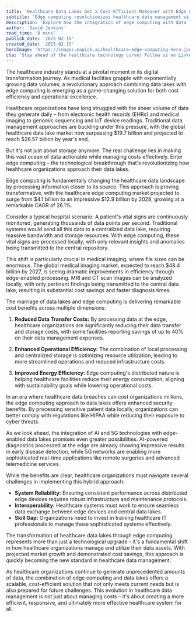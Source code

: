 ```yaml
---
title: 'Healthcare Data Lakes Get a Cost-Efficient Makeover with Edge Computing'
subtitle: 'Edge computing revolutionizes healthcare data management with cost savings up to 40%'
description: 'Explore how the integration of edge computing with data lakes is reshaping healthcare data management by offering significant cost savings, improved operational efficiency, and enhanced patient care. Learn about the market trends and challenges as healthcare facilities navigate this digital transformation.'
author: 'David Jenkins'
read_time: '8 mins'
publish_date: '2025-02-15'
created_date: '2025-02-15'
heroImage: 'https://images.magick.ai/healthcare-edge-computing-hero.jpg'
cta: 'Stay ahead of the healthcare technology curve! Follow us on LinkedIn for expert insights on edge computing, data management, and digital transformation in healthcare.'
---
```


The healthcare industry stands at a pivotal moment in its digital transformation journey. As medical facilities grapple with exponentially growing data volumes, a revolutionary approach combining data lakes with edge computing is emerging as a game-changing solution for both cost efficiency and operational excellence.

Healthcare organizations have long struggled with the sheer volume of data they generate daily – from electronic health records (EHRs) and medical imaging to genomic sequencing and IoT device readings. Traditional data management approaches are buckling under this pressure, with the global healthcare data lake market now surpassing $19.7 billion and projected to reach $26.57 billion by year's end.

But it's not just about storage anymore. The real challenge lies in making this vast ocean of data actionable while managing costs effectively. Enter edge computing – the technological breakthrough that's revolutionizing how healthcare organizations approach their data lakes.

Edge computing is fundamentally changing the healthcare data landscape by processing information closer to its source. This approach is proving transformative, with the healthcare edge computing market projected to surge from $4.1 billion to an impressive $12.9 billion by 2028, growing at a remarkable CAGR of 26.1%.

Consider a typical hospital scenario: A patient's vital signs are continuously monitored, generating thousands of data points per second. Traditional systems would send all this data to a centralized data lake, requiring massive bandwidth and storage resources. With edge computing, these vital signs are processed locally, with only relevant insights and anomalies being transmitted to the central repository.

This shift is particularly crucial in medical imaging, where file sizes can be enormous. The global medical imaging market, expected to reach $48.4 billion by 2027, is seeing dramatic improvements in efficiency through edge-enabled processing. MRI and CT scan images can be analyzed locally, with only pertinent findings being transmitted to the central data lake, resulting in substantial cost savings and faster diagnosis times.

The marriage of data lakes and edge computing is delivering remarkable cost benefits across multiple dimensions:

1. **Reduced Data Transfer Costs:** By processing data at the edge, healthcare organizations are significantly reducing their data transfer and storage costs, with some facilities reporting savings of up to 40% on their data management expenses.

2. **Enhanced Operational Efficiency:** The combination of local processing and centralized storage is optimizing resource utilization, leading to more streamlined operations and reduced infrastructure costs.

3. **Improved Energy Efficiency:** Edge computing's distributed nature is helping healthcare facilities reduce their energy consumption, aligning with sustainability goals while lowering operational costs.

In an era where healthcare data breaches can cost organizations millions, the edge computing approach to data lakes offers enhanced security benefits. By processing sensitive patient data locally, organizations can better comply with regulations like HIPAA while reducing their exposure to cyber threats.

As we look ahead, the integration of AI and 5G technologies with edge-enabled data lakes promises even greater possibilities. AI-powered diagnostics processed at the edge are already showing impressive results in early disease detection, while 5G networks are enabling more sophisticated real-time applications like remote surgeries and advanced telemedicine services.

While the benefits are clear, healthcare organizations must navigate several challenges in implementing this hybrid approach:

- **System Reliability:** Ensuring consistent performance across distributed edge devices requires robust infrastructure and maintenance protocols.
- **Interoperability:** Healthcare systems must work to ensure seamless data exchange between edge devices and central data lakes.
- **Skill Gap:** Organizations need to invest in training healthcare IT professionals to manage these sophisticated systems effectively.

The transformation of healthcare data lakes through edge computing represents more than just a technological upgrade – it's a fundamental shift in how healthcare organizations manage and utilize their data assets. With projected market growth and demonstrated cost savings, this approach is quickly becoming the new standard in healthcare data management.

As healthcare organizations continue to generate unprecedented amounts of data, the combination of edge computing and data lakes offers a scalable, cost-efficient solution that not only meets current needs but is also prepared for future challenges. This evolution in healthcare data management is not just about managing costs – it's about creating a more efficient, responsive, and ultimately more effective healthcare system for all.